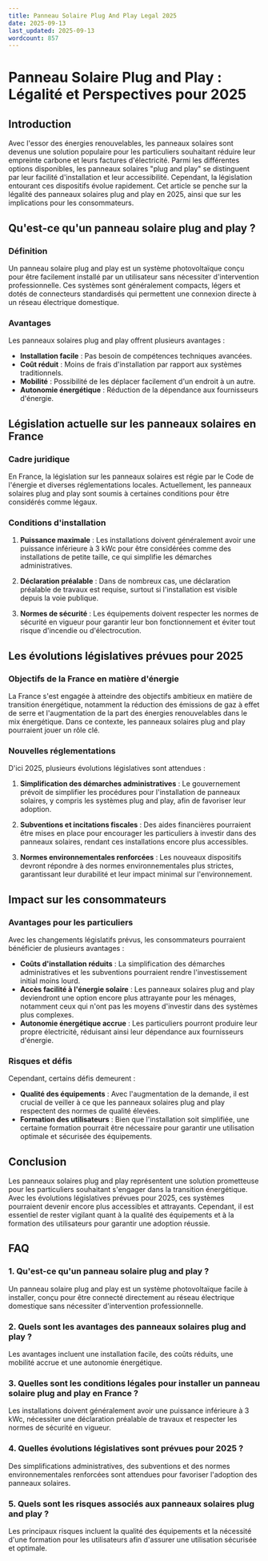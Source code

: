 ```yaml
---
title: Panneau Solaire Plug And Play Legal 2025
date: 2025-09-13
last_updated: 2025-09-13
wordcount: 857
---
```


# Panneau Solaire Plug and Play : Légalité et Perspectives pour 2025

## Introduction

Avec l'essor des énergies renouvelables, les panneaux solaires sont devenus une solution populaire pour les particuliers souhaitant réduire leur empreinte carbone et leurs factures d'électricité. Parmi les différentes options disponibles, les panneaux solaires "plug and play" se distinguent par leur facilité d'installation et leur accessibilité. Cependant, la législation entourant ces dispositifs évolue rapidement. Cet article se penche sur la légalité des panneaux solaires plug and play en 2025, ainsi que sur les implications pour les consommateurs.

## Qu'est-ce qu'un panneau solaire plug and play ?

### Définition

Un panneau solaire plug and play est un système photovoltaïque conçu pour être facilement installé par un utilisateur sans nécessiter d'intervention professionnelle. Ces systèmes sont généralement compacts, légers et dotés de connecteurs standardisés qui permettent une connexion directe à un réseau électrique domestique.

### Avantages

Les panneaux solaires plug and play offrent plusieurs avantages :

- **Installation facile** : Pas besoin de compétences techniques avancées.
- **Coût réduit** : Moins de frais d'installation par rapport aux systèmes traditionnels.
- **Mobilité** : Possibilité de les déplacer facilement d'un endroit à un autre.
- **Autonomie énergétique** : Réduction de la dépendance aux fournisseurs d'énergie.

## Législation actuelle sur les panneaux solaires en France

### Cadre juridique

En France, la législation sur les panneaux solaires est régie par le Code de l'énergie et diverses réglementations locales. Actuellement, les panneaux solaires plug and play sont soumis à certaines conditions pour être considérés comme légaux.

### Conditions d'installation

1. **Puissance maximale** : Les installations doivent généralement avoir une puissance inférieure à 3 kWc pour être considérées comme des installations de petite taille, ce qui simplifie les démarches administratives.
   
2. **Déclaration préalable** : Dans de nombreux cas, une déclaration préalable de travaux est requise, surtout si l'installation est visible depuis la voie publique.

3. **Normes de sécurité** : Les équipements doivent respecter les normes de sécurité en vigueur pour garantir leur bon fonctionnement et éviter tout risque d'incendie ou d'électrocution.

## Les évolutions législatives prévues pour 2025

### Objectifs de la France en matière d'énergie

La France s'est engagée à atteindre des objectifs ambitieux en matière de transition énergétique, notamment la réduction des émissions de gaz à effet de serre et l'augmentation de la part des énergies renouvelables dans le mix énergétique. Dans ce contexte, les panneaux solaires plug and play pourraient jouer un rôle clé.

### Nouvelles réglementations

D'ici 2025, plusieurs évolutions législatives sont attendues :

1. **Simplification des démarches administratives** : Le gouvernement prévoit de simplifier les procédures pour l'installation de panneaux solaires, y compris les systèmes plug and play, afin de favoriser leur adoption.

2. **Subventions et incitations fiscales** : Des aides financières pourraient être mises en place pour encourager les particuliers à investir dans des panneaux solaires, rendant ces installations encore plus accessibles.

3. **Normes environnementales renforcées** : Les nouveaux dispositifs devront répondre à des normes environnementales plus strictes, garantissant leur durabilité et leur impact minimal sur l'environnement.

## Impact sur les consommateurs

### Avantages pour les particuliers

Avec les changements législatifs prévus, les consommateurs pourraient bénéficier de plusieurs avantages :

- **Coûts d'installation réduits** : La simplification des démarches administratives et les subventions pourraient rendre l'investissement initial moins lourd.
- **Accès facilité à l'énergie solaire** : Les panneaux solaires plug and play deviendront une option encore plus attrayante pour les ménages, notamment ceux qui n'ont pas les moyens d'investir dans des systèmes plus complexes.
- **Autonomie énergétique accrue** : Les particuliers pourront produire leur propre électricité, réduisant ainsi leur dépendance aux fournisseurs d'énergie.

### Risques et défis

Cependant, certains défis demeurent :

- **Qualité des équipements** : Avec l'augmentation de la demande, il est crucial de veiller à ce que les panneaux solaires plug and play respectent des normes de qualité élevées.
- **Formation des utilisateurs** : Bien que l'installation soit simplifiée, une certaine formation pourrait être nécessaire pour garantir une utilisation optimale et sécurisée des équipements.

## Conclusion

Les panneaux solaires plug and play représentent une solution prometteuse pour les particuliers souhaitant s'engager dans la transition énergétique. Avec les évolutions législatives prévues pour 2025, ces systèmes pourraient devenir encore plus accessibles et attrayants. Cependant, il est essentiel de rester vigilant quant à la qualité des équipements et à la formation des utilisateurs pour garantir une adoption réussie.

## FAQ

### 1. Qu'est-ce qu'un panneau solaire plug and play ?

Un panneau solaire plug and play est un système photovoltaïque facile à installer, conçu pour être connecté directement au réseau électrique domestique sans nécessiter d'intervention professionnelle.

### 2. Quels sont les avantages des panneaux solaires plug and play ?

Les avantages incluent une installation facile, des coûts réduits, une mobilité accrue et une autonomie énergétique.

### 3. Quelles sont les conditions légales pour installer un panneau solaire plug and play en France ?

Les installations doivent généralement avoir une puissance inférieure à 3 kWc, nécessiter une déclaration préalable de travaux et respecter les normes de sécurité en vigueur.

### 4. Quelles évolutions législatives sont prévues pour 2025 ?

Des simplifications administratives, des subventions et des normes environnementales renforcées sont attendues pour favoriser l'adoption des panneaux solaires.

### 5. Quels sont les risques associés aux panneaux solaires plug and play ?

Les principaux risques incluent la qualité des équipements et la nécessité d'une formation pour les utilisateurs afin d'assurer une utilisation sécurisée et optimale.